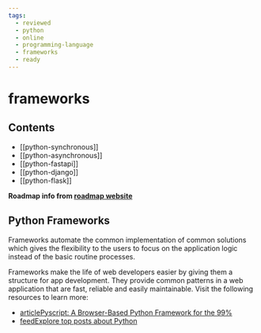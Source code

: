 ```yaml
---
tags:
  - reviewed
  - python
  - online
  - programming-language
  - frameworks
  - ready
---
```


# frameworks

## Contents

- [[python-synchronous]]
- [[python-asynchronous]]
- [[python-fastapi]]
- [[python-django]]
- [[python-flask]]

__Roadmap info from [roadmap website](https://roadmap.sh/python/frameworks)__

## Python Frameworks

Frameworks automate the common implementation of common solutions which gives the flexibility to the users to focus on the application logic instead of the basic routine processes.

Frameworks make the life of web developers easier by giving them a structure for app development. They provide common patterns in a web application that are fast, reliable and easily maintainable. Visit the following resources to learn more:

- [articlePyscript: A Browser-Based Python Framework for the 99%](https://thenewstack.io/pyscript-a-browser-based-python-framework/)
- [feedExplore top posts about Python](https://app.daily.dev/tags/python?ref=roadmapsh)
